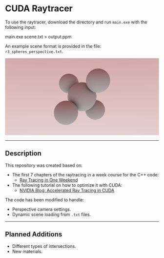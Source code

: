 # CUDA Raytracer

To use the raytracer, download the directory and run `main.exe` with the following input:

main.exe scene.txt > output.ppm

An example scene format is provided in the file: `r3_spheres_perspective.txt`.

![Example Output](example_output.png "Rendered Image")

---

## Description

This repository was created based on:
- The first 7 chapters of the raytracing in a week course for the C++ code:
  - [Ray Tracing in One Weekend](https://raytracing.github.io/)
- The following tutorial on how to optimize it with CUDA:
  - [NVIDIA Blog: Accelerated Ray Tracing in CUDA](https://developer.nvidia.com/blog/accelerated-ray-tracing-cuda/)

The code has been modified to handle:
- Perspective camera settings.
- Dynamic scene loading from `.txt` files.

---

## Planned Additions

- Different types of intersections.
- New materials.

